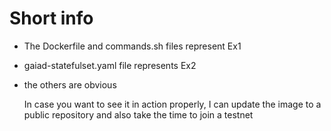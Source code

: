 # Short info

- The Dockerfile and commands.sh files represent Ex1
- gaiad-statefulset.yaml file represents Ex2
- the others are obvious

  In case you want to see it in action properly, I can update the image to a public repository and also take the time to join a testnet
